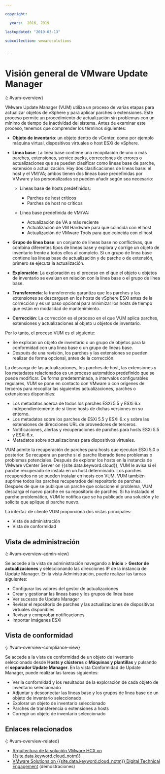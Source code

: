 ```yaml
---

copyright:

  years:  2016, 2019

lastupdated: "2019-03-13"

subcollection: vmwaresolutions


---
```


# Visión general de VMware Update Manager
{: #vum-overview}

VMware Update Manager (VUM) utiliza un proceso de varias etapas para actualizar objetos de vSphere y para aplicar parches o extensiones. Este proceso permite un procedimiento de actualización sin problemas con un mínimo de tiempo de inactividad del sistema. Antes de examinar este proceso, tenemos que comprender los términos siguientes:
* **Objeto de inventario**: un objeto dentro de vCenter, como por ejemplo máquina virtual, dispositivos virtuales o host ESXi de vSphere.
* **Línea base**: La línea base contiene una recopilación de uno o más parches, extensiones, service packs, correcciones de errores o actualizaciones que se pueden clasificar como líneas base de parche, extensión o actualización. Hay dos clasificaciones de líneas base: el host y el VM/VA; ambos tienen dos líneas base predefinidas por VMware y las personalizadas se pueden añadir según sea necesario:
  - Líneas base de hosts predefinidos:
    - Parches de host críticos
    - Parches de host no críticos

  - Línea base predefinida de VM/VA:
    - Actualización de VA a más reciente
    - Actualización de VM Hardware para que coincida con el host
    - Actualización de VMware Tools para que coincida con el host

* **Grupo de línea base**: un conjunto de líneas base no conflictivas, que combina diferentes tipos de líneas base y explora y corrige un objeto de inventario frente a todos ellos al completo. Si un grupo de línea base contiene las líneas base de actualización y de parche o de extensión, primero se ejecuta la actualización.
* **Exploración**: La exploración es el proceso en el que el objeto u objetos de inventario se evalúan en relación con la línea base o el grupo de línea base.
* **Transferencia**: la transferencia garantiza que los parches y las extensiones se descarguen en los hosts de vSphere ESXi antes de la corrección y es un paso opcional para minimizar los hosts de tiempo que están en modalidad de mantenimiento.
* **Corrección**: La corrección es el proceso en el que VUM aplica parches, extensiones y actualizaciones al objeto u objetos de inventario.

Por lo tanto, el proceso VUM es el siguiente:
* Se exploran un objeto de inventario o un grupo de objetos para la conformidad con una línea base o un grupo de líneas base.
* Después de una revisión, los parches y las extensiones se pueden realizar de forma opcional, antes de la corrección.

La descarga de las actualizaciones, los parches de host, las extensiones y los metadatos relacionados es un proceso automático predefinido que se puede modificar. De forma predeterminada, a intervalos configurables regulares, VUM se pone en contacto con VMware o con orígenes de terceros para recopilar las siguientes actualizaciones, parches o extensiones disponibles:

* Los metadatos acerca de todos los parches ESXi 5.5 y ESXi 6.x independientemente de si tiene hosts de dichas versiones en su entorno.
* Los metadatos sobre los parches de ESXi 5.5 y ESXi 6.x y sobre las extensiones de direcciones URL de proveedores de terceros.
* Notificaciones, alertas y recuperaciones de parches para hosts ESXi 5.5 y ESXi 6.x.
* Metadatos sobre actualizaciones para dispositivos virtuales.

VUM admite la recuperación de parches para hosts que ejecutan ESXi 5.0 o posterior. Se recupera un parche si el parche liberado tiene problemas o problemas potenciales. Después de explorar los hosts en la instancia de VMware vCenter Server on {{site.data.keyword.cloud}}, VUM le avisa si el parche recuperado se instala en un host determinado. Los parches recuperados no se pueden instalar en hosts con VUM. VUM también suprime todos los parches recuperados del repositorio de parches. Después de que se publique un parche que solucione el problema, VUM descarga el nuevo parche en su repositorio de parches. Si ha instalado el parche problemático, VUM le notifica que se ha publicado una solución y le solicita que aplique el parche nuevo.

La interfaz de cliente VUM proporciona dos vistas principales:
*	Vista de administración
*	Vista de conformidad

##	Vista de administración
{: #vum-overview-admin-view}

Se accede a la vista de administración navegando a **Inicio** > **Gestor de actualizaciones** y seleccionando las direcciones IP de la instancia de Update Manager. En la vista Administración, puede realizar las tareas siguientes:
*	Configurar los valores del gestor de actualizaciones
*	Crear y gestionar las líneas base y los grupos de línea base
*	Ver sucesos de Update Manager
*	Revisar el repositorio de parches y las actualizaciones de dispositivos virtuales disponibles
*	Revisar y comprobar notificaciones
*	Importar imágenes ESXi

##	Vista de conformidad
{: #vum-overview-compliance-view}

Se accede a la vista de conformidad de un objeto de inventario seleccionado desde **Hosts y clústeres** o **Máquinas y plantillas** y pulsando el **separador Update Manager**. En la vista Conformidad de Update Manager, puede realizar las tareas siguientes:
*	Ver la conformidad y los resultados de la exploración de cada objeto de inventario seleccionado
*	Adjuntar y desconectar las líneas base y los grupos de línea base de un objeto de inventario seleccionado
*	Explorar un objeto de inventario seleccionado
*	Parches de transferencia o extensiones a hosts
*	Corregir un objeto de inventario seleccionado

## Enlaces relacionados
{: #vum-overview-related}

* [Arquitectura de la solución VMware HCX on {{site.data.keyword.cloud_notm}}](/docs/services/vmwaresolutions/services?topic=vmware-solutions-hcx-archi-intro#hcx-archi-intro)
* [VMware Solutions on {{site.data.keyword.cloud_notm}} Digital Technical Engagement](https://ibm-dte.mybluemix.net/ibm-vmware) (demostraciones)
